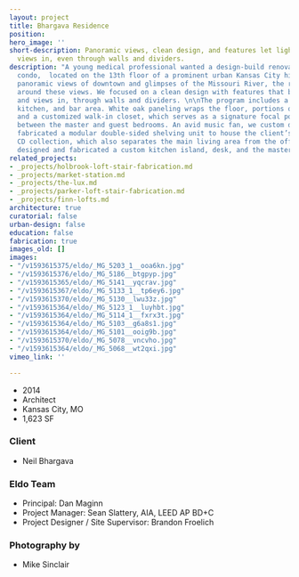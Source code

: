 ```yaml
---
layout: project
title: Bhargava Residence
position: 
hero_image: ''
short-description: Panoramic views, clean design, and features let light and city
  views in, even through walls and dividers.
description: "A young medical professional wanted a design-build renovation of his
  condo,  located on the 13th floor of a prominent urban Kansas City high-rise. With
  panoramic views of downtown and glimpses of the Missouri River, the renovation centered
  around these views. We focused on a clean design with features that brought light
  and views in, through walls and dividers. \n\nThe program includes a new office,
  kitchen, and bar area. White oak paneling wraps the floor, portions of the ceiling
  and a customized walk-in closet, which serves as a signature focal point and buffer
  between the master and guest bedrooms. An avid music fan, we custom designed and
  fabricated a modular double-sided shelving unit to house the client’s elaborate
  CD collection, which also separates the main living area from the office. We also
  designed and fabricated a custom kitchen island, desk, and the master bath vanity."
related_projects:
- _projects/holbrook-loft-stair-fabrication.md
- _projects/market-station.md
- _projects/the-lux.md
- _projects/parker-loft-stair-fabrication.md
- _projects/finn-lofts.md
architecture: true
curatorial: false
urban-design: false
education: false
fabrication: true
images_old: []
images:
- "/v1593615375/eldo/_MG_5203_1__ooa6kn.jpg"
- "/v1593615376/eldo/_MG_5186__btgpyp.jpg"
- "/v1593615365/eldo/_MG_5141__yqcrav.jpg"
- "/v1593615367/eldo/_MG_5133_1__tp6ey6.jpg"
- "/v1593615370/eldo/_MG_5130__lwu33z.jpg"
- "/v1593615364/eldo/_MG_5123_1__luyhbt.jpg"
- "/v1593615364/eldo/_MG_5114_1__fxrx3t.jpg"
- "/v1593615364/eldo/_MG_5103__g6a8s1.jpg"
- "/v1593615364/eldo/_MG_5101__ooig9b.jpg"
- "/v1593615370/eldo/_MG_5078__vncvho.jpg"
- "/v1593615364/eldo/_MG_5068__wt2qxi.jpg"
vimeo_link: ''

---
```

* 2014
* Architect
* Kansas City, MO
* 1,623 SF

### Client

* Neil Bhargava

### Eldo Team

* Principal: Dan Maginn
* Project Manager: Sean Slattery, AIA, LEED AP BD+C
* Project Designer / Site Supervisor: Brandon Froelich

### Photography by

* Mike Sinclair